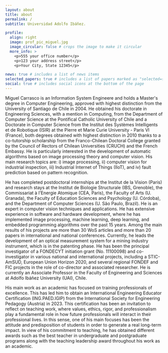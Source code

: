 ```yaml
---
layout: about
title: about
permalink: /
subtitle: Universidad Adolfo Ibáñez.

profile:
  align: right
  image: prof_pic_miguel.jpg
  image_circular: false # crops the image to make it circular
  more_info: >
    <p>555 your office number</p>
    <p>123 your address street</p>
    <p>Your City, State 12345</p>

news: true # includes a list of news items
selected_papers: true # includes a list of papers marked as "selected={true}"
social: true # includes social icons at the bottom of the page
---
```


Miguel Carrasco is an Information System Engineere and holds a Master's degree in Computer Engineering, approved with highest distinction from the University of Santiago de Chile in 2004. He obtained his doctorate in Engineering Sciences, with a mention in Computing, from the Department of Computer Science at the Pontifical Catholic University of Chile and a Doctorate in Computer Science from the Institut des Systèmes Intelligents et de Robotique (ISIR) at the Pierre et Marie Curie University - Paris VI (France), both degrees obtained with highest distinction in 2010 thanks to a co-tutorship scholarship from the Franco-Chilean Doctoral College granted by the Council of Rectors of Chilean Universities (CRUCH) and the French Embassy. He is particularly interested in the development of automatic algorithms based on image processing theory and computer vision. His main research topics are: i) image processing, ii) computer vision for industrial inspection, iii) Industrial Internet of Things (IIoT), and iv) fault prediction based on pattern recognition.

He has completed postdoctoral internships at the Institut de la Vision (Paris) and research stays at the Institut de Biologie Structurale (IBS, Grenoble), the Commissariat à l'Energie Atomique (CEA, Paris), the Faculty of Arts (U. Granada), the Faculty of Education Sciences and Psychology (U. Córdoba), and the Department of Computer Sciences (U. São Paulo, Brazil). He is an expert in computer vision techniques and applications. He has extensive experience in software and hardware development, where he has implemented image processing, machine learning, deep learning, and embedded programming algorithms over the past 15 years. Among the main results of his projects are more than 30 WoS articles and more than 20 papers in international and national conferences. Currently, he leads the development of an optical measurement system for a mining industry instrument, which is in the patenting phase. He has been the principal investigator of a FONDECYT initiation grant (No. 11100098) and co-investigator in various national and international projects, including a STIC-AmSUD, European Union Horizon 2020, and several regional FONDEF and FIC projects in the role of co-director and associated researcher. He is currently an Associate Professor in the Faculty of Engineering and Sciences at Adolfo Ibáñez University (UAI), Chile.

His main work as an academic has focused on training professionals of excellence. This has led him to obtain an International Engineering Educator Certification (ING.PAED.IGIP) from the International Society for Engineering Pedagogy (Austria) in 2023. This certification has been an invitation to reflect on teaching work, where values, ethics, rigor, and professionalism play a fundamental role in how future professionals will interact in their professional lives. In this sense, one of his main focuses has been the attitude and predisposition of students in order to generate a real long-term impact. In view of his commitment to teaching, he has obtained different awards such as the best teacher in undergraduate and postgraduate programs along with the teaching leadership award throughout his work as an academic.